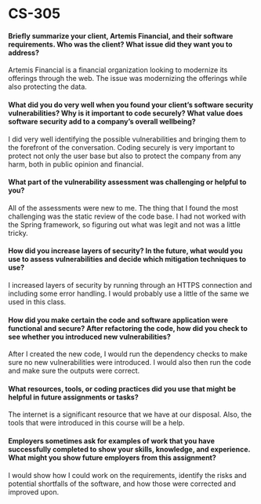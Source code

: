 # CS-305
#### Briefly summarize your client, Artemis Financial, and their software requirements. Who was the client? What issue did they want you to address?
Artemis Financial is a financial organization looking to modernize its offerings through the web. The issue was modernizing the offerings while also protecting the data.
#### What did you do very well when you found your client’s software security vulnerabilities? Why is it important to code securely? What value does software security add to a company’s overall wellbeing?
I did very well identifying the possible vulnerabilities and bringing them to the forefront of the conversation. Coding securely is very important to protect not only the user base but also to protect the company from any harm, both in public opinion and financial.  
#### What part of the vulnerability assessment was challenging or helpful to you?
All of the assessments were new to me. The thing that I found the most challenging was the static review of the code base. I had not worked with the Spring framework, so figuring out what was legit and not was a little tricky.  
#### How did you increase layers of security? In the future, what would you use to assess vulnerabilities and decide which mitigation techniques to use?
I increased layers of security by running through an HTTPS connection and including some error handling. I would probably use a little of the same we used in this class.
#### How did you make certain the code and software application were functional and secure? After refactoring the code, how did you check to see whether you introduced new vulnerabilities?
After I created the new code, I would run the dependency checks to make sure no new vulnerabilities were introduced. I would also then run the code and make sure the outputs were correct.  
#### What resources, tools, or coding practices did you use that might be helpful in future assignments or tasks?
The internet is a significant resource that we have at our disposal. Also, the tools that were introduced in this course will be a help.
#### Employers sometimes ask for examples of work that you have successfully completed to show your skills, knowledge, and experience. What might you show future employers from this assignment?
I would show how I could work on the requirements, identify the risks and potential shortfalls of the software, and how those were corrected and improved upon. 

